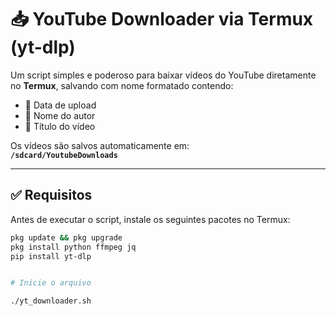 # 📥 YouTube Downloader via Termux (yt-dlp)

Um script simples e poderoso para baixar vídeos do YouTube diretamente no **Termux**, salvando com nome formatado contendo:

- 📅 Data de upload  
- 👤 Nome do autor  
- 🎵 Título do vídeo  

Os vídeos são salvos automaticamente em:  
**`/sdcard/YoutubeDownloads`**

---

## ✅ Requisitos

Antes de executar o script, instale os seguintes pacotes no Termux:

```bash
pkg update && pkg upgrade
pkg install python ffmpeg jq
pip install yt-dlp


# Inicie o arquivo

./yt_downloader.sh
